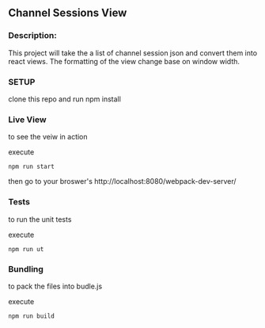 ## Channel Sessions View

### Description:
This project will take the a list of channel session json and convert them into react views. The formatting of the view change base on window width.

### SETUP
clone this repo and run npm install

### Live View

to see the veiw in action

execute 
```
npm run start
```

then go to your broswer's http://localhost:8080/webpack-dev-server/

### Tests
to run the unit tests

execute 
```
npm run ut
```

### Bundling
to pack the files into budle.js

execute
```
npm run build
```